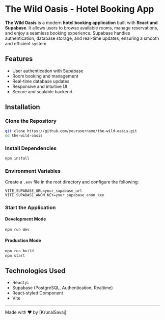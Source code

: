 # The Wild Oasis - Hotel Booking App

**The Wild Oasis** is a modern **hotel booking application** built with **React and Supabase**. It allows users to browse available rooms, manage reservations, and enjoy a seamless booking experience. Supabase handles authentication, database storage, and real-time updates, ensuring a smooth and efficient system.

## Features
- User authentication with Supabase
- Room booking and management
- Real-time database updates
- Responsive and intuitive UI
- Secure and scalable backend

## Installation

### Clone the Repository
```bash
git clone https://github.com/yourusername/the-wild-oasis.git
cd the-wild-oasis
```

### Install Dependencies
```bash
npm install
```

### Environment Variables
Create a `.env` file in the root directory and configure the following:
```env
VITE_SUPABASE_URL=your_supabase_url
VITE_SUPABASE_ANON_KEY=your_supabase_anon_key
```

### Start the Application
#### Development Mode
```bash
npm run dev
```
#### Production Mode
```bash
npm run build
npm start
```

## Technologies Used
- React.js
- Supabase (PostgreSQL, Authentication, Realtime)
- React-styled Component
- Vite

---
Made with ❤️ by [KrunalSavaj]


 
